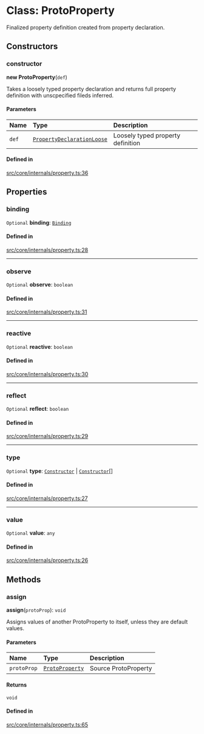 # Class: ProtoProperty

Finalized property definition created from property declaration.

## Constructors

### constructor

**new ProtoProperty**(`def`)

Takes a loosely typed property declaration and returns full property definition with unscpecified fileds inferred.

#### Parameters

| Name | Type | Description |
| :------ | :------ | :------ |
| `def` | [`PropertyDeclarationLoose`](../README.md#propertydeclarationloose) | Loosely typed property definition |

#### Defined in

[src/core/internals/property.ts:36](https://github.com/io-gui/iogui/blob/main/src/core/internals/property.ts#L36)

## Properties

### binding

 `Optional` **binding**: [`Binding`](Binding.md)

#### Defined in

[src/core/internals/property.ts:28](https://github.com/io-gui/iogui/blob/main/src/core/internals/property.ts#L28)

___

### observe

 `Optional` **observe**: `boolean`

#### Defined in

[src/core/internals/property.ts:31](https://github.com/io-gui/iogui/blob/main/src/core/internals/property.ts#L31)

___

### reactive

 `Optional` **reactive**: `boolean`

#### Defined in

[src/core/internals/property.ts:30](https://github.com/io-gui/iogui/blob/main/src/core/internals/property.ts#L30)

___

### reflect

 `Optional` **reflect**: `boolean`

#### Defined in

[src/core/internals/property.ts:29](https://github.com/io-gui/iogui/blob/main/src/core/internals/property.ts#L29)

___

### type

 `Optional` **type**: [`Constructor`](../README.md#constructor) \| [`Constructor`](../README.md#constructor)[]

#### Defined in

[src/core/internals/property.ts:27](https://github.com/io-gui/iogui/blob/main/src/core/internals/property.ts#L27)

___

### value

 `Optional` **value**: `any`

#### Defined in

[src/core/internals/property.ts:26](https://github.com/io-gui/iogui/blob/main/src/core/internals/property.ts#L26)

## Methods

### assign

**assign**(`protoProp`): `void`

Assigns values of another ProtoProperty to itself, unless they are default values.

#### Parameters

| Name | Type | Description |
| :------ | :------ | :------ |
| `protoProp` | [`ProtoProperty`](ProtoProperty.md) | Source ProtoProperty |

#### Returns

`void`

#### Defined in

[src/core/internals/property.ts:65](https://github.com/io-gui/iogui/blob/main/src/core/internals/property.ts#L65)
